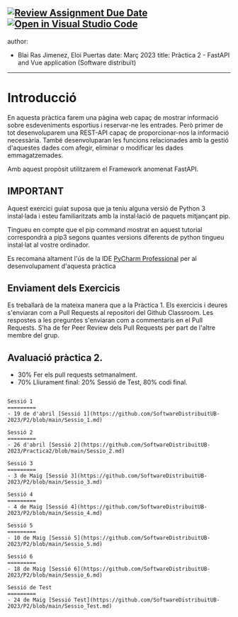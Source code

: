 [![Review Assignment Due Date](https://classroom.github.com/assets/deadline-readme-button-24ddc0f5d75046c5622901739e7c5dd533143b0c8e959d652212380cedb1ea36.svg)](https://classroom.github.com/a/iVhjdzUt)
[![Open in Visual Studio Code](https://classroom.github.com/assets/open-in-vscode-718a45dd9cf7e7f842a935f5ebbe5719a5e09af4491e668f4dbf3b35d5cca122.svg)](https://classroom.github.com/online_ide?assignment_repo_id=10854434&assignment_repo_type=AssignmentRepo)
---
author:
- Blai Ras Jimenez,  Eloi Puertas
date: Març 2023
title: Pràctica 2 - FastAPI and Vue application (Software distribuït)
---

Introducció
============

En aquesta pràctica farem una pàgina web capaç de mostrar 
informació sobre esdeveniments esportius i reservar-ne les entrades.
Però primer de tot desenvoluparem una REST-API capaç de proporcionar-nos la informació necessària. També desenvoluparan les funcions relacionades amb la gestió d'aquestes dades com
afegir, eliminar o modificar les dades emmagatzemades.

Amb aquest propòsit utilitzarem el Framework anomenat FastAPI.

IMPORTANT
---------

Aquest exercici guiat suposa que ja teniu alguna versió de Python 3
instal·lada i esteu familiaritzats amb la instal·lació de paquets mitjançant pip.

Tingueu en compte que el pip command mostrat en aquest tutorial correspondrà a pip3 
segons quantes versions diferents de python tingueu
instal·lat al vostre ordinador.

Es recomana altament l'ús de la IDE [PyCharm Professional](https://www.jetbrains.com/pycharm/) per al desenvolupament d'aquesta pràctica

Enviament dels Exercicis
------------------------
Es treballarà de la mateixa manera que a la Pràctica 1. Els exercicis i deures s'enviaran com a Pull Requests al repositori del Github Classroom. Les respostes a les preguntes 
s'enviaran com a commentaris en el Pull Requests. S'ha de fer Peer Review dels Pull Requests per part de l'altre membre del grup.

Avaluació pràctica 2.
---------------------------
- 30% Fer els pull requests setmanalment.
- 70% Lliurament final: 20% Sessió de Test, 80% codi final.

```

Sessió 1
=========
- 19 de d'abril [Sessió 1](https://github.com/SoftwareDistribuitUB-2023/P2/blob/main/Sessio_1.md)

Sessió 2
=========
- 26 d'abril [Sessió 2](https://github.com/SoftwareDistribuitUB-2023/Practica2/blob/main/Sessio_2.md)

Sessió 3
=========
- 3 de Maig [Sessió 3](https://github.com/SoftwareDistribuitUB-2023/P2/blob/main/Sessio_3.md)

Sessió 4
=========
- 4 de Maig [Sessió 4](https://github.com/SoftwareDistribuitUB-2023/P2/blob/main/Sessio_4.md)

Sessió 5
=========
- 10 de Maig [Sessió 5](https://github.com/SoftwareDistribuitUB-2023/P2/blob/main/Sessio_5.md)

Sessió 6
=========
- 18 de Maig [Sessió 6](https://github.com/SoftwareDistribuitUB-2023/P2/blob/main/Sessio_6.md)

Sessió de Test
=========
- 24 de Maig [Sessió Test](https://github.com/SoftwareDistribuitUB-2023/P2/blob/main/Sessio_Test.md)
